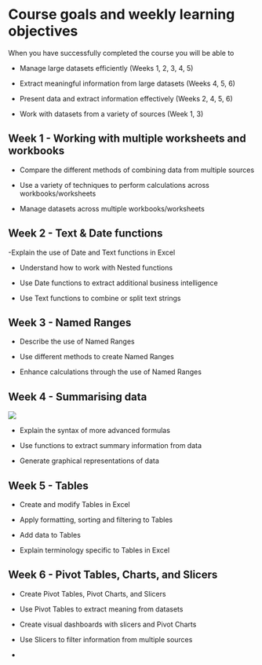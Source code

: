 
# Course goals and weekly learning objectives

When you have successfully completed the course you will be able to

- Manage large datasets efficiently (Weeks 1, 2, 3, 4, 5)

- Extract meaningful information from large datasets (Weeks 4, 5, 6)

- Present data and extract information effectively (Weeks 2, 4, 5, 6)

- Work with datasets from a variety of sources (Week 1, 3)


## Week 1 - Working with multiple worksheets and workbooks

- Compare the different methods of combining data from multiple sources

- Use a variety of techniques to perform calculations across workbooks/worksheets

- Manage datasets across multiple workbooks/worksheets

## Week 2 - Text & Date functions

-Explain the use of Date and Text functions in Excel

- Understand how to work with Nested functions

- Use Date functions to extract additional business intelligence

- Use Text functions to combine or split text strings

## Week 3 - Named Ranges

- Describe the use of Named Ranges

- Use different methods to create Named Ranges

- Enhance calculations through the use of Named Ranges

## Week 4 - Summarising data
<img src='https://d3c33hcgiwev3.cloudfront.net/imageAssetProxy.v1/CHI3In1eEee5ARJvajajFg_a1f6b4f251b42695b23bd8d5606a308f_Course-2-Wk4.png?expiry=1641081600000&hmac=pLqclvMz0yPuEB7cOYdXzAo5S3BctJZDbA8oqEDsd_M'></img>
- Explain the syntax of more advanced formulas

- Use functions to extract summary information from data

- Generate graphical representations of data

## Week 5 - Tables

- Create and modify Tables in Excel

- Apply formatting, sorting and filtering to Tables

- Add data to Tables

- Explain terminology specific to Tables in Excel

## Week 6 - Pivot Tables, Charts, and Slicers

- Create Pivot Tables, Pivot Charts, and Slicers

- Use Pivot Tables to extract meaning from datasets

- Create visual dashboards with slicers and Pivot Charts

- Use Slicers to filter information from multiple sources
- 
